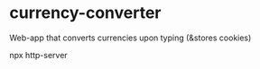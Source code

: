 # currency-converter
Web-app that converts currencies upon typing (&stores cookies)

npx http-server
